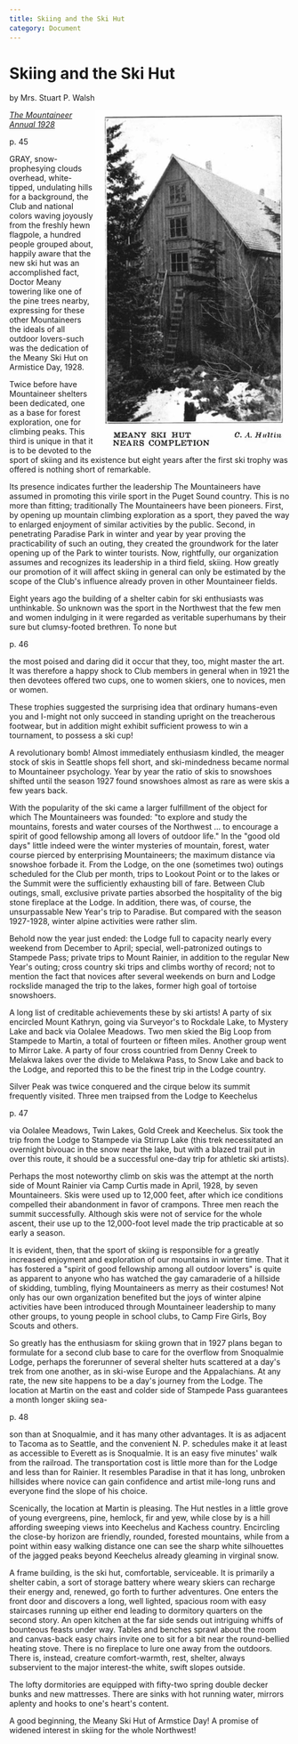 ```yaml
---
title: Skiing and the Ski Hut
category: Document
---
```

# Skiing and the Ski Hut
by Mrs. Stuart P. Walsh

<img src="img/1928%20Meany%20Ski%20Hut.png" width="350px" alt="MEANY SKI HUT NEARS COMPLETION - PHOTO by C. A. Hultin" align="right">

_[The Mountaineer Annual 1928](https://www.mountaineers.org/about/history/the-mountaineer-annuals/indexes-annuals-maps/the-mountaineer-1928)_

p. 45

GRAY, snow-prophesying clouds overhead, white-tipped, undulating hills for a background, the Club and national colors waving joyously from the freshly hewn flagpole, a hundred people grouped about, happily aware that the new ski hut was an accomplished fact, Doctor Meany towering like one of the pine trees nearby, expressing for these other Mountaineers the ideals of all outdoor lovers-such was the dedication of the Meany Ski Hut on Armistice Day, 1928.

Twice before have Mountaineer shelters been dedicated, one as a base for forest exploration, one for climbing peaks. This third is unique in that it is to be devoted to the sport of skiing and its existence but eight years after the first ski trophy was offered is nothing short of remarkable.

Its presence indicates further the leadership The Mountaineers have assumed in promoting this virile sport in the Puget Sound country. This is no more than fitting; traditionally The Mountaineers have been pioneers. First, by opening up mountain climbing exploration as a sport, they paved the way to enlarged enjoyment of similar activities by the public. Second, in penetrating Paradise Park in winter and year by year proving the practicability of such an outing, they created the groundwork for the later opening up of the Park to winter tourists. Now, rightfully, our organization assumes and recognizes its leadership in a third field, skiing. How greatly our promotion of it will affect skiing in general can only be estimated by the scope of the Club's influence already proven in other Mountaineer fields.

Eight years ago the building of a shelter cabin for ski enthusiasts was unthinkable. So unknown was the sport in the Northwest that the few men and women indulging in it were regarded as veritable superhumans by their sure but clumsy-footed brethren. To none but

p. 46

the most poised and daring did it occur that they, too, might master the art. It was therefore a happy shock to Club members in general when in 1921 the then devotees offered two cups, one to women skiers, one to novices, men or women.

These trophies suggested the surprising idea that ordinary humans-even you and I-might not only succeed in standing upright on the treacherous footwear, but in addition might exhibit sufficient prowess to win a tournament, to possess a ski cup!

A revolutionary bomb! Almost immediately enthusiasm kindled, the meager stock of skis in Seattle shops fell short, and ski-mindedness became normal to Mountaineer psychology. Year by year the ratio of skis to snowshoes shifted until the season 1927 found snowshoes almost as rare as were skis a few years back.

With the popularity of the ski came a larger fulfillment of the object for which The Mountaineers was founded: "to explore and study the mountains, forests and water courses of the Northwest ... to encourage a spirit of good fellowship among all lovers of outdoor life." In the "good old days" little indeed were the winter mysteries of mountain, forest, water course pierced by enterprising Mountaineers; the maximum distance via snowshoe forbade it. From the Lodge, on the one (sometimes two) outings scheduled for the Club per month, trips to Lookout Point or to the lakes or the Summit were the sufficiently exhausting bill of fare. Between Club outings, small, exclusive private parties absorbed the hospitality of the big stone fireplace at the Lodge. In addition, there was, of course, the unsurpassable New Year's trip to Paradise. But compared with the season 1927-1928, winter alpine activities were rather slim.

Behold now the year just ended: the Lodge full to capacity nearly every weekend from December to April; special, well-patronized outings to Stampede Pass; private trips to Mount Rainier, in addition to the regular New Year's outing; cross country ski trips and climbs worthy of record; not to mention the fact that novices after several weekends on burn and Lodge rockslide managed the trip to the lakes, former high goal of tortoise snowshoers.

A long list of creditable achievements these by ski artists! A party of six encircled Mount Kathryn, going via Surveyor's to Rockdale Lake, to Mystery Lake and back via Oolalee Meadows. Two men skied the Big Loop from Stampede to Martin, a total of fourteen or fifteen miles. Another group went to Mirror Lake. A party of four cross countried from Denny Creek to Melakwa lakes over the divide to Melakwa Pass, to Snow Lake and back to the Lodge, and reported this to be the finest trip in the Lodge country.

Silver Peak was twice conquered and the cirque below its summit frequently visited. Three men traipsed from the Lodge to Keechelus

p. 47

via Oolalee Meadows, Twin Lakes, Gold Creek and Keechelus. Six took the trip from the Lodge to Stampede via Stirrup Lake (this trek necessitated an overnight bivouac in the snow near the lake, but with a blazed trail put in over this route, it should be a successful one-day trip for athletic ski artists).

Perhaps the most noteworthy climb on skis was the attempt at the north side of Mount Rainier via Camp Curtis made in April, 1928, by seven Mountaineers. Skis were used up to 12,000 feet, after which ice conditions compelled their abandonment in favor of crampons. Three men reach the summit successfully. Although skis were not of service for the whole ascent, their use up to the 12,000-foot level made the trip practicable at so early a season.

It is evident, then, that the sport of skiing is responsible for a greatly increased enjoyment and exploration of our mountains in winter time. That it has fostered a "spirit of good fellowship among all outdoor lovers" is quite as apparent to anyone who has watched the gay camaraderie of a hillside of skidding, tumbling, flying Mountaineers as merry as their costumes! Not only has our own organization benefited but the joys of winter alpine activities have been introduced through Mountaineer leadership to many other groups, to young people in school clubs, to Camp Fire Girls, Boy Scouts and others.

So greatly has the enthusiasm for skiing grown that in 1927 plans began to formulate for a second club base to care for the overflow from Snoqualmie Lodge, perhaps the forerunner of several shelter huts scattered at a day's trek from one another, as in ski-wise Europe and the Appalachians. At any rate, the new site happens to be a day's journey from the Lodge. The location at Martin on the east and colder side of Stampede Pass guarantees a month longer skiing sea-

p. 48

son than at Snoqualmie, and it has many other advantages. It is as adjacent to Tacoma as to Seattle, and the convenient N. P. schedules make it at least as accessible to Everett as is Snoqualmie. It is an easy five minutes' walk from the railroad. The transportation cost is little more than for the Lodge and less than for Rainier. It resembles Paradise in that it has long, unbroken hillsides where novice can gain confidence and artist mile-long runs and everyone find the slope of his choice.

Scenically, the location at Martin is pleasing. The Hut nestles in a little grove of young evergreens, pine, hemlock, fir and yew, while close by is a hill affording sweeping views into Keechelus and Kachess country. Encircling the close-by horizon are friendly, rounded, forested mountains, while from a point within easy walking distance one can see the sharp white silhouettes of the jagged peaks beyond Keechelus already gleaming in virginal snow.

A frame building, is the ski hut, comfortable, serviceable. It is primarily a shelter cabin, a sort of storage battery where weary skiers can recharge their energy and, renewed, go forth to further adventures. One enters the front door and discovers a long, well lighted, spacious room with easy staircases running up either end leading to dormitory quarters on the second story. An open kitchen at the far side sends out intriguing whiffs of bounteous feasts under way. Tables and benches sprawl about the room and canvas-back easy chairs invite one to sit for a bit near the round-bellied heating stove. There is no fireplace to lure one away from the outdoors. There is, instead, creature comfort-warmth, rest, shelter, always subservient to the major interest-the white, swift slopes outside.

The lofty dormitories are equipped with fifty-two spring double decker bunks and new mattresses. There are sinks with hot running water, mirrors aplenty and hooks to one's heart's content.

A good beginning, the Meany Ski Hut of Armstice Day! A promise of widened interest in skiing for the whole Northwest!
